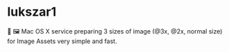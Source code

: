 # lukszar1
🎨 🖼 Mac OS X service preparing 3 sizes of image (@3x, @2x, normal size) for Image Assets very simple and fast.
